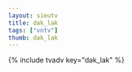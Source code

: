 ```yaml
--- 
layout: sieutv
title: dak_lak
tags: ["vntv"]
thumb: dak_lak
---
```

{% include tvadv key="dak_lak" %}

